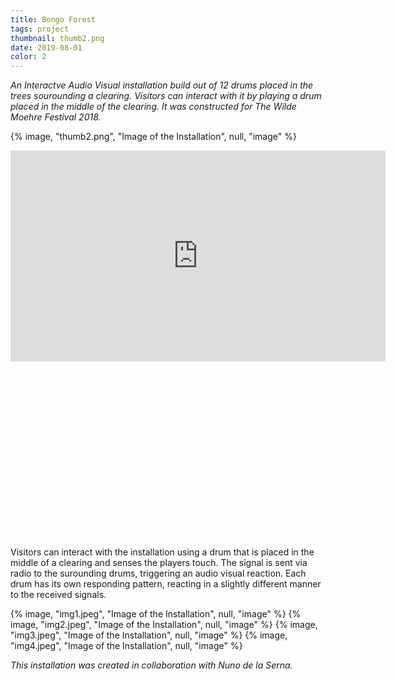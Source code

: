 ```yaml
---
title: Bongo Forest
tags: project
thumbnail: thumb2.png
date: 2019-08-01
color: 2
---
```

*An Interactve Audio Visual installation build out of 12 drums placed in the trees sourounding a clearing. Visitors can interact with it by playing a drum placed in the middle of the clearing. It was constructed for The Wilde Moehre Festival 2018.*

<span class="more"></span>

{% image, "thumb2.png", "Image of the Installation", null, "image" %}

<div class="iframe-with-asp" style="padding-bottom: 56%;">
  <iframe src="http://player.vimeo.com/video/286836628?byline=0&color=ff9933" width="600" height="338" frameborder="0" webkitallowfullscreen="" mozallowfullscreen="" allowfullscreen=""></iframe>
</div>

Visitors can interact with the installation using a drum that is placed in the middle of a clearing and senses the players touch. The signal is sent via radio to the surounding drums, triggering an audio visual reaction. Each drum has its own responding pattern, reacting in a slightly different manner to the received signals. 

<div class="gallery">
{% image, "img1.jpeg", "Image of the Installation", null, "image" %}
{% image, "img2.jpeg", "Image of the Installation", null, "image" %}
{% image, "img3.jpeg", "Image of the Installation", null, "image" %}
{% image, "img4.jpeg", "Image of the Installation", null, "image" %}
</div>

*This installation was created in collaboration with Nuno de la Serna.*